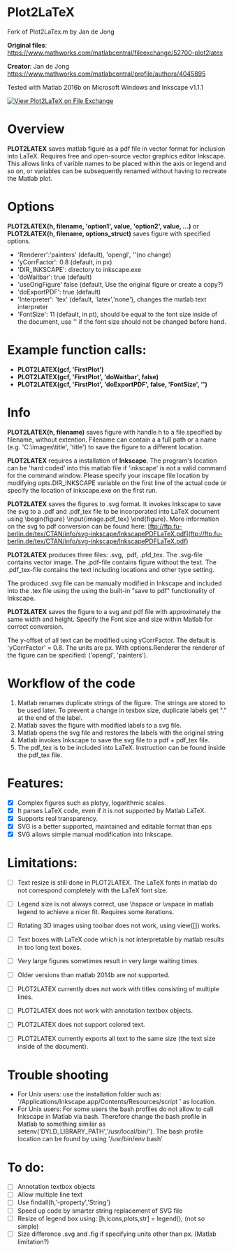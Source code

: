 # Plot2LaTeX
Fork of Plot2LaTex.m by Jan de Jong 

**Original files**: https://www.mathworks.com/matlabcentral/fileexchange/52700-plot2latex

**Creator**: Jan de Jong https://www.mathworks.com/matlabcentral/profile/authors/4045895

Tested with Matlab 2016b
on Microsoft Windows
and Inkscape v1.1.1

[![View Plot2LaTeX on File Exchange](https://www.mathworks.com/matlabcentral/images/matlab-file-exchange.svg)](https://de.mathworks.com/matlabcentral/fileexchange/108554-plot2latex)

# Overview
**PLOT2LATEX** saves matlab figure as a pdf file in vector format for inclusion into LaTeX. Requires free and open-source vector graphics editor Inkscape. This allows links of varible names to be placed within the axis or legend and so on, or variables can be subsequently renamed without having to recreate the Matlab plot.

# Options
**PLOT2LATEX(h, filename, 'option1', value, 'option2', value, ...)** or **PLOT2LATEX(h, filename, options_struct)** saves figure with specified options. 
- 'Renderer':'painters' (default), 'opengl', ''(no change)
- 'yCorrFactor':     0.8 (default, in px)
- 'DIR_INKSCAPE':    directory to inkscape.exe
- 'doWaitbar':       true (default)
- 'useOrigFigure'    false (default, Use the original figure or create a copy?)
- 'doExportPDF':     true (default)
- 'Interpreter':     'tex' (default, 'latex','none'), changes the matlab text interpreter
- 'FontSize':        11 (default, in pt), should be equal to the font size inside of the document, use '' if the font size should not be changed before hand.

# Example function calls:
- **PLOT2LATEX(gcf, 'FirstPlot')**
- **PLOT2LATEX(gcf, 'FirstPlot', 'doWaitbar', false)**
- **PLOT2LATEX(gcf, 'FirstPlot', 'doExportPDF', false, 'FontSize', '')**

# Info
**PLOT2LATEX(h, filename)** saves figure with handle h to a file specified by filename, without extention. Filename can contain a a full path or a name (e.g. 'C:\images\title', 'title') to save the figure to a different location. 

**PLOT2LATEX** requires a installation of **Inkscape**. The program's location can be 'hard coded' into this matlab file if 'inkscape' is not a valid command for the command window. Please specify your inscape file location by modifying opts.DIR_INKSCAPE variable on the first line of the actual code or specify the location of inkscape.exe on the first run. 

**PLOT2LATEX** saves the figures to .svg format. It invokes Inkscape to save the svg to a .pdf and .pdf_tex file to be incorporated into LaTeX document using \begin{figure} \input{image.pdf_tex} \end{figure}.  More information on the svg to pdf conversion can be found here: 
[ftp://ftp.fu-berlin.de/tex/CTAN/info/svg-inkscape/InkscapePDFLaTeX.pdf](ftp://ftp.fu-berlin.de/tex/CTAN/info/svg-inkscape/InkscapePDFLaTeX.pdf)

**PLOT2LATEX** produces three files: .svg, .pdf, .pfd_tex. The .svg-file contains vector image. The .pdf-file contains figure without the text. The .pdf_tex-file contains the text including locations and other type setting.

The produced .svg file can be manually modified in Inkscape and included into the .tex file using the using the built-in "save to pdf"  functionality of Inkscape.

**PLOT2LATEX** saves the figure to a svg and pdf file with approximately the same width and height. Specify the Font size and size within Matlab for correct conversion.

The y-offset of all text can be modified using yCorrFactor. The default is 'yCorrFactor' = 0.8. The units are px. With options.Renderer the renderer of the figure can be specified: ('opengl', 'painters').

# Workflow of the code
1. Matlab renames duplicate strings of the figure. The strings are stored to be used later. To prevent a change in texbox size, duplicate  labels get "." at the end of the label.
2. Matlab saves the figure with modified labels to a svg file.
3. Matlab opens the svg file and restores the labels with the original string
4. Matlab invokes Inkscape to save the svg file to a pdf + pdf_tex file.
5. The pdf_tex is to be included into LaTeX. Instruction can be found inside the pdf_tex file.

# Features:
- [x] Complex figures such as plotyy, logarithmic scales.
- [x] It parses LaTeX code, even if it is not supported by Matlab LaTeX.
- [x] Supports real transparency.
- [x] SVG is a better supported, maintained and editable format than eps
- [x] SVG allows simple manual modification into Inkscape.

# Limitations:
- [ ] Text resize is still done in PLOT2LATEX. The LaTeX fonts in matlab do not correspond completely with the LaTeX font size.
- [ ] Legend size is not always correct, use \hspace or \vspace in matlab legend to achieve a nicer fit. Requires some iterations.
- [ ] Rotating 3D images using toolbar does not work, using view([]) works.
- [ ] Text boxes with LaTeX code which is not interpretable by matlab results in too long text boxes.
- [ ] Very large figures sometimes result in very large waiting times.
- [ ] Older versions than matlab 2014b are not supported.
- [ ] PLOT2LATEX currently does not work with titles consisting of multiple lines.
- [ ] PLOT2LATEX does not work with annotation textbox objects.
- [ ] PLOT2LATEX does not support colored text.
- [ ] PLOT2LATEX currently exports all text to the same size (the text size inside of the document).


# Trouble shooting
- For Unix users: use the installation folder such as:
'/Applications/Inkscape.app/Contents/Resources/script ' as location. 
- For Unix users: For some users the bash profiles do not allow to call 
Inkscape in Matlab via bash. Therefore change the bash profile in Matlab 
to something similar as setenv('DYLD_LIBRARY_PATH','/usr/local/bin/').
The bash profile location can be found by using '/usr/bin/env bash'

# To do:
- [ ] Annotation textbox objects
- [ ] Allow multiple line text
- [ ] Use findall(h,'-property','String')
- [ ] Speed up code by smarter string replacement of SVG file
- [ ] Resize of legend box using: [h,icons,plots,str] = legend(); (not so simple)
- [ ] Size difference .svg and .fig if specifying units other than px. (Matlab limitation?)
